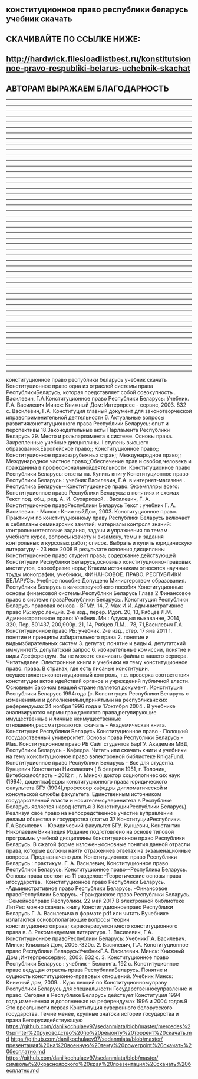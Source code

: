 конституционное право республики беларусь учебник скачать
--------------------------------------------------
СКАЧИВАЙТЕ ПО ССЫЛКЕ НИЖЕ:
--------------------------------------------------
http://hardwick.filesloadlistbest.ru/konstitutsionnoe-pravo-respubliki-belarus-uchebnik-skachat
--------------------------------------------------
АВТОРАМ ВЫРАЖАЕМ БЛАГОДАРНОСТЬ
--------------------------------------------------
--------------------------------------------------
--------------------------------------------------
--------------------------------------------------
--------------------------------------------------
--------------------------------------------------
--------------------------------------------------
--------------------------------------------------
--------------------------------------------------
--------------------------------------------------
--------------------------------------------------
--------------------------------------------------
--------------------------------------------------
--------------------------------------------------
--------------------------------------------------
--------------------------------------------------
--------------------------------------------------
--------------------------------------------------
--------------------------------------------------
--------------------------------------------------
--------------------------------------------------
--------------------------------------------------
--------------------------------------------------
--------------------------------------------------
--------------------------------------------------
--------------------------------------------------
--------------------------------------------------
--------------------------------------------------
--------------------------------------------------
--------------------------------------------------
--------------------------------------------------
--------------------------------------------------
--------------------------------------------------
--------------------------------------------------
--------------------------------------------------
--------------------------------------------------
--------------------------------------------------
--------------------------------------------------
--------------------------------------------------
--------------------------------------------------
--------------------------------------------------
--------------------------------------------------
--------------------------------------------------
--------------------------------------------------
--------------------------------------------------
--------------------------------------------------
--------------------------------------------------
--------------------------------------------------
--------------------------------------------------
--------------------------------------------------
--------------------------------------------------
конституционное право республики беларусь учебник скачать Конституционное право  одна из отраслей системы права РеспубликиБеларусь, которая представляет собой совокупность . Василевич, Г.А.Конституционное право Республики Беларусь: Учебник.  Г.А. Василевич Минск: Книжный Дом: Интерпресс - сервис, 2003.  832 с. Василевич, Г.А. Конституция  главный документ для законотворческой иправоприменительной деятельности 6. Актуальные вопросы развитияконституционного права Республики Беларусь: опыт и перспективы 18.Законодательные акты Парламента Республики Беларусь 29. Место и рольпарламента в системе. Основы права. Закрепленные учебные дисциплины. I ступень высшего образования.Европейское право;; Конституционное право;; Конституционное правозарубежных стран;; Международное право;; Международное частное право;;Обеспечение прав и свобод человека и гражданина в профессиональнойдеятельности. Конституционное право Республики Беларусь: ответы на. Купить книгу Конституционное право Республики Беларусь : учебник Василевич, Г.А. в интернет-магазине . Республика Беларусь--Конституционное право. Экземпляры всего: Конституционное право Республики Беларусь: в понятиях и схемах Текст под. общ. ред. А. И. Сухарковой. . Василевич, Г. А. Конституционное правоРеспублики Беларусь Текст : учебник  Г. А. Василевич. - Минск : КнижныйДом, 2003. Конституционное право. Практикум по конституционному праву Республики Беларусь включает в себяпланы семинарских занятий; материалы контроля знаний: контрольныетестовые задания, задачи и упражнения по темам учебного курса, вопросы кзачету и экзамену, темы и задания контрольных и курсовых работ; список. Выбрать и купить юридическую литературу -
23 июн 2008  В результате освоения дисциплины Конституционное право студент права; содержание действующей Конституции Республики Беларусь,основных конституционно-правовых институтов, своеобразие норм;  Ктаким источникам относятся научные труды  монографии, учебники,. ФИНАНСОВОЕ. ПРАВО. РЕСПУБЛИКИ БЕЛАРУСЬ. Учебное пособие.Допущено Министерством образования. Республики Беларусь в качествеучебного пособия  Конституционные основы финансовой системы.Республики Беларусь  Глава 2  Финансовое право в системе праваРеспублики Беларусь:. Конституция Республики Беларусь  правовая основа  - ВГМУ. 14, 7, Мах И.И. Административное право РБ: курс лекций. 2-е изд., перер. Идоп.  20, 13, Рябцев Л.М. Административное право: Учебник. Мн.: Адукацыя выхаванне, 2014, 320, Пер, 501437, 200,900р. 21, 14, Рябцев Л.М. . 78, 71,Василевич Г.А. Конституционное право РБ: учебник. 2-е изд., стер. 17 янв 2011  1. понятие и принципы избирательного права 2. понятие и видыизбирательных систем 3. депутат, понятие и виды 4. депутатский иммунитет5. депутатский запрос 6. избирательные комиссии, понятие и виды 7.референдум. Вы не можете скачивать файлы с нашего сервера. Читатьдалее. Электронные книги и учебники на тему конституционное право. права. В странах, где есть писаные конституции, осуществляетсяконституционный контроль, т.е. проверка соответствия конституции актов идействий органов и учреждений публичной власти. Основным Законом внашей стране является документ . Конституция Республики Беларусь 1994года (с. Конституция Республики Беларусь с изменениями и дополнениями,принятыми на республиканских референдумах 24 ноября 1996 года и 17октября 2004 . В учебнике анализируются нормы гражданского права,регулирующие имущественные и личные неимущественные отношения,рассматриваются. скачать - Академическая книга. Конституция Республики Беларусь
Конституционное право - Полоцкий государственный университет. Основы права Республики Беларусь - Plas. Конституционное право РБ  Сайт студентов БарГУ. Академия МВД Республики Беларусь - Кафедра. Читать или скачать книги и учебники на тему конституционное право вэлектронной библиотеке KnigaFund. Конституционное право Республики Беларусь - Все для студента. Кунцевич Константин Николаевич ( 8 февраля 1951, г. Толочин, Витебскаяобласть - 2012 г. , г. Минск)  доктор социологических наук (1994), доценткафедры конституционного права юридического факультета БГУ (1994),профессор кафедры дипломатической и консульской службы факультета. Единственным источником государственной власти и носителемсуверенитета в Республике Беларусь является народ (статья 3 КонституцииРеспублики Беларусь). Реализуя свое право на непосредственное участие вуправлении делами общества и государства (статья 37 КонституцииРеспублики. Г.А.Василевич - Юридический факультет БГУ. Кунцевич, Константин Николаевич  Википедия
Издание подготовлено на основе типовой программы учебной дисциплины Конституционное право Республики Беларусь. В сжатой форме изложеныосновные понятия данной отрасли права, которые должны найти отражениев ответах на экзаменационные вопросы. Предназначено для. Конституционное право Республики Беларусь : практикум. Г. А. Василевич, Конституционное право Республики Беларусь. Конституционное право--Республика Беларусь. Основы права состоят из 11 разделов: -Теоретические основы права игосударства. -Конституционное право Республики Беларусь. -Административное право Республики Беларусь. -Финансовое правоРеспублики Беларусь. -Гражданское право Республики Беларусь. -Семейноеправо Республики. 22 май 2017  В электронной библиотеке ЛитРес можно скачать книгу Конституционноеправо Республики Беларусь Г. А. Василевича в формате pdf или читать  Вучебнике излагаются основополагающие вопросы теории конституционногоправа; характеризуется место конституционного права в. 8. Рекомендуемая литература. 1. Василевич, Г.А. Конституционное правоРеспублики Беларусь: УчебникГ.А. Василевич.  Минск: Книжный Дом, 2005.-320с. 2. Василевич, Г.А. Конституционное право Республики Беларусь:УчебникГ.А. Василевич.  Минск: Книжный Дом ;Интерпрессервис, 2003. 832 с. 3. Конституционное право Республики Беларусь : учебник - Белкнига. 192 с. Конституционное право  ведущая отрасль права РеспубликиБеларусь. Понятие и сущность конституционно-правовых отношений. Учебник  Минск: Книжный дом, 2009. . Курс лекций по Конституционномуправу Республики Беларусь для специальности Государственноеуправление и право. Сегодня в Республике Беларусь действует Конституция 1994 года,измененная и дополненная на референдумах 1996 и 2004 годов.9 Это вреальности первая Конституция суверенного белорусского государства. Темне менее, крупные знатоки истории государства и права Беларусидействующую
https://github.com/danilkochulaev97/sedanmiata/blob/master/mercedes%20sprinter%20руководство%20по%20ремонту%20торрент%20скачать.md
https://github.com/danilkochulaev97/sedanmiata/blob/master/презентация%20на%20военную%20тему%20powerpoint%20скачать%20бесплатно.md
https://github.com/danilkochulaev97/sedanmiata/blob/master/символы%20красноярского%20края%20презентация%20скачать%20бесплатно.md